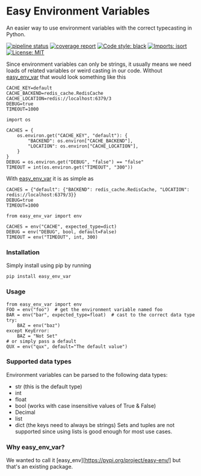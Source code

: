 # Easy Environment Variables

An easier way to use environment variables with the correct typecasting in Python.

[![pipeline status](https://gitlab.geekeno.com/utils/easy-env/badges/master/pipeline.svg)](https://gitlab.geekeno.com/utils/easy-env/-/commits/master)
[![coverage report](https://gitlab.geekeno.com/utils/easy-env/badges/master/coverage.svg)](https://gitlab.geekeno.com/utils/easy-env/-/commits/master)
[![Code style: black](https://img.shields.io/badge/code%20style-black-000000.svg)](https://github.com/psf/black)
[![Imports: isort](https://img.shields.io/badge/%20imports-isort-%231674b1?style=flat&labelColor=ef8336)](https://pycqa.github.io/isort/)
[![License: MIT](https://img.shields.io/badge/License-MIT-green)](https://pycqa.github.io/isort/)


Since environment variables can only be strings, it usually means we need loads of 
related variables or weird casting in our code. Without [easy_env_var][easy_env_var] that would
look something like this

```.env
CACHE_KEY=default
CACHE_BACKEND=redis_cache.RedisCache
CACHE_LOCATION=redis://localhost:6379/3
DEBUG=true
TIMEOUT=1000
```
```pythonstub
import os

CACHES = {
    os.environ.get("CACHE_KEY", "default"): {
        "BACKEND": os.environ["CACHE_BACKEND"],
        "LOCATION": os.environ["CACHE_LOCATION"],
    }
}
DEBUG = os.environ.get("DEBUG", "false") == "false"
TIMEOUT = int(os.environ.get("TIMEOUT", "300"))
```

With [easy_env_var][easy_env_var] it is as simple as
```.env
CACHES = {"default": {"BACKEND": redis_cache.RedisCache, "LOCATION": redis://localhost:6379/3}}
DEBUG=true
TIMEOUT=1000
```
```pythonstub
from easy_env_var import env

CACHES = env("CACHE", expected_type=dict)
DEBUG = env("DEBUG", bool, default=False)
TIMEOUT = env("TIMEOUT", int, 300)
```

### Installation
Simply install using pip by running
```
pip install easy_env_var
```

### Usage
```pythonstub
from easy_env_var import env
FOO = env("foo")  # get the environment variable named foo
BAR = env("bar", expected_type=float)  # cast to the correct data type
try:
    BAZ = env("baz")
except KeyError:
    BAZ = "Not Set"
# or simply pass a default
QUX = env("qux", default="The default value")
```

### Supported data types
Environment variables can be parsed to the following data types: 
* str (this is the default type)
* int
* float
* bool (works with case insensitive values of True & False)
* Decimal
* list
* dict (the keys need to always be strings) 
Sets and tuples are not supported since using lists is good enough for most use cases.

### Why easy_env_var?
We wanted to call it [easy_env][https://pypi.org/project/easy-env/] but that's an
existing package. 

[easy_env_var]: https://gitlab.geekeno.com/utils/easy-env/
